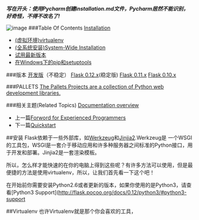 **_写在开头：使用Pycharm创建installation.md文件，Pycharm居然不能识别，好奇怪，不得不改名了!_**

![image](D:\Python\flask\jianshu\flask.png)
###Table Of Contents
[Installation](http://flask.pocoo.org/docs/0.12/installation/#)
- [(虚拟环境)virtualenv](http://flask.pocoo.org/docs/0.12/installation/#virtualenv)
- [(全系统安装)System-Wide Installation](http://flask.pocoo.org/docs/0.12/installation/#system-wide-installation)
- [试用最新版本](http://flask.pocoo.org/docs/0.12/installation/#living-on-the-edge)
- [在Windows下的pip和setuptools](http://flask.pocoo.org/docs/0.12/installation/#pip-and-setuptools-on-windows)

###版本
[开发版](http://flask.pocoo.org/docs/dev/installation/)（不稳定）
[Flask 0.12.x](http://flask.pocoo.org/docs/0.12/installation/)(稳定版)
[Flask 0.11.x](http://flask.pocoo.org/docs/0.11/installation/)
[Flask 0.10.x](http://flask.pocoo.org/docs/0.10/installation/)

###PALLETS
[The Pallets Projects are a collection of Python web development libraries.](http://www.palletsproject.com/)

###相关主题(Related Topics)
[Documentation overview](http://flask.pocoo.org/docs/0.12/)
- 上一篇[Forword for Experienced Programmers](http://flask.pocoo.org/docs/0.12/advanced_foreword/)
- 下一篇[Quickstart](http://flask.pocoo.org/docs/0.12/quickstart/)

##安装
Flask依赖于一些外部库，如[Werkzeug](http://werkzeug.pocoo.org/)和[Jinjia2](http://jinja.pocoo.org/).Werkzeug是
一个WSGI的工具包，WSGI是一套介于移动应用和许多种服务器之间标准的Python接口，用于开发和部署。Jinjia2是一套渲染模板。

所以，怎么样才能快速的在你的电脑上得到这些呢？有许多方法可以使用，但是最便捷的方法是使用virtualenv，所以，让我们首先看一下这个吧！

在开始前你需要安装Python2.6或者更新的版本，如果你使用的是Python3，请查看[Python3 Support](http://flask.pocoo.org/docs/0.12/python3/#python3-support

##Virtualenv
也许Virtualenv就是那个你会喜欢的工具，